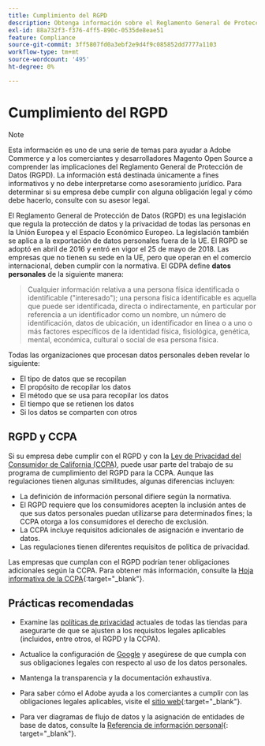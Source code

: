 ```yaml
---
title: Cumplimiento del RGPD
description: Obtenga información sobre el Reglamento General de Protección de Datos (RGPD), que es una legislación que regula la protección de datos y la privacidad de todas las personas en la Unión Europea y el Espacio Económico Europeo.
exl-id: 88a732f3-f376-4ff5-890c-0535de8eae51
feature: Compliance
source-git-commit: 3ff5807fd0a3ebf2e9d4f9c085852dd7777a1103
workflow-type: tm+mt
source-wordcount: '495'
ht-degree: 0%

---
```


# Cumplimiento del RGPD

>[!NOTE]
>
>Esta información es uno de una serie de temas para ayudar a Adobe Commerce y a los comerciantes y desarrolladores Magento Open Source a comprender las implicaciones del Reglamento General de Protección de Datos (RGPD). La información está destinada únicamente a fines informativos y no debe interpretarse como asesoramiento jurídico. Para determinar si su empresa debe cumplir con alguna obligación legal y cómo debe hacerlo, consulte con su asesor legal.

El Reglamento General de Protección de Datos (RGPD) es una legislación que regula la protección de datos y la privacidad de todas las personas en la Unión Europea y el Espacio Económico Europeo. La legislación también se aplica a la exportación de datos personales fuera de la UE. El RGPD se adoptó en abril de 2016 y entró en vigor el 25 de mayo de 2018. Las empresas que no tienen su sede en la UE, pero que operan en el comercio internacional, deben cumplir con la normativa. El GDPA define **datos personales** de la siguiente manera:

>Cualquier información relativa a una persona física identificada o identificable (&quot;interesado&quot;); una persona física identificable es aquella que puede ser identificada, directa o indirectamente, en particular por referencia a un identificador como un nombre, un número de identificación, datos de ubicación, un identificador en línea o a uno o más factores específicos de la identidad física, fisiológica, genética, mental, económica, cultural o social de esa persona física.

Todas las organizaciones que procesan datos personales deben revelar lo siguiente:

- El tipo de datos que se recopilan
- El propósito de recopilar los datos
- El método que se usa para recopilar los datos
- El tiempo que se retienen los datos
- Si los datos se comparten con otros

## RGPD y CCPA

Si su empresa debe cumplir con el RGPD y con la [Ley de Privacidad del Consumidor de California (CCPA)](../getting-started/compliance-ccpa.md), puede usar parte del trabajo de su programa de cumplimiento del RGPD para la CCPA. Aunque las regulaciones tienen algunas similitudes, algunas diferencias incluyen:

- La definición de información personal difiere según la normativa.
- El RGPD requiere que los consumidores acepten la inclusión antes de que sus datos personales puedan utilizarse para determinados fines; la CCPA otorga a los consumidores el derecho de exclusión.
- La CCPA incluye requisitos adicionales de asignación e inventario de datos.
- Las regulaciones tienen diferentes requisitos de política de privacidad.

Las empresas que cumplan con el RGPD podrían tener obligaciones adicionales según la CCPA. Para obtener más información, consulte la [Hoja informativa de la CCPA][3]{:target=&quot;_blank&quot;}.

## Prácticas recomendadas

- Examine las [políticas de privacidad](../getting-started/privacy-policy.md) actuales de todas las tiendas para asegurarte de que se ajusten a los requisitos legales aplicables (incluidos, entre otros, el RGPD y la CCPA).

- Actualice la configuración de [Google](../merchandising-promotions/google-tools.md#google-privacy-settings) y asegúrese de que cumpla con sus obligaciones legales con respecto al uso de los datos personales.

- Mantenga la transparencia y la documentación exhaustiva.

- Para saber cómo el Adobe ayuda a los comerciantes a cumplir con las obligaciones legales aplicables, visite el [sitio web][1]{:target=&quot;_blank&quot;}.

- Para ver diagramas de flujo de datos y la asignación de entidades de base de datos, consulte la [Referencia de información personal][2]{: target=&quot;_blank&quot;}.

[1]: https://business.adobe.com/privacy/general-data-protection-regulation.html
[2]: https://experienceleague.adobe.com/docs/commerce-operations/security-and-compliance/reference/data-m2.html
[3]: https://oag.ca.gov/system/files/attachments/press_releases/CCPA%20Fact%20Sheet%20%2800000002%29.pdf
